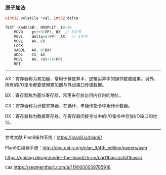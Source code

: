 ### 原子加法
```go
uint32 volatile *val, int32 delta
 
TEXT ·Xadd(SB), NOSPLIT, $0-20
    MOVQ	ptr+0(FP), BX  // 8字节
	MOVL	delta+8(FP), AX   // 4字节
	MOVL	AX, CX
	LOCK
	XADDL	AX, 0(BX)
	ADDL	CX, AX
	MOVL	AX, ret+16(FP)
	RET
```

---
AX：寄存器称为累加器，常用于存放算术、逻辑运算中的操作数或结果。另外，所有的I/O指令都要使用累加器与外设接口传递数据。

BX：寄存器称为基址寄存器，常用来存放访问内存时的地址。

CX：寄存器称为计数寄存器，在循环、串操作指令中用作计数器。

DX：寄存器称为数据寄存器，在寄存器间接寻址中的I/O指令中存放I/O端口的地址。

--- 
参考文献
Plan9操作系统：https://plan9.io/plan9/

Plan9汇编器手册：http://doc.cat-v.org/plan_9/4th_edition/papers/asm

https://golang.design/under-the-hood/zh-cn/part1basic/ch01basic/

cas https://segmentfault.com/a/1190000039785918